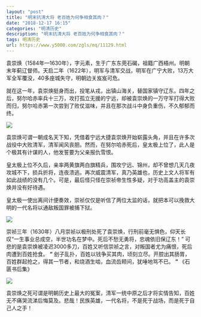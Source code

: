 ```yaml
---
layout: "post"
title: "明末抗清大将 老百姓为何争相食其肉？"
date: "2018-12-17 16:15"
categories: "明清历史"
description: "明末抗清大将 老百姓为何争相食其肉？"
tags: 明清历史
url: https://www.y5000.com/zgls/mq/11129.html
---
```






袁崇焕（1584年—1630年），字元素，生于广东东莞石碣，祖籍广西梧州。明朝末年蓟辽督师。天启二年（1622年），明军与清军交战，明军在广宁大败，13万大军全军覆没，40多座城失守，明朝边关岌岌可危。

就在这一年，袁崇焕挺身而出，投笔从戎，出镇山海关，替国家镇守辽东。四年之后，努尔哈赤率兵十三万，攻打孤立无援的宁远，却被袁崇焕的一万守军打得大败而归，努尔哈赤第一次尝到了败仗滋味，并且在那次战斗中身负重伤，不久郁郁而终。

![](https://img.y5000.com/uploads/allimg/170117/8-1F11G5422K07.jpg)

袁崇焕可谓一朝成名天下知，凭借着宁远大捷袁崇焕开始崭露头角，并且在许多次战役中大败清军，清军闻风丧胆。然而，在努尔哈赤死后，皇太极上位了，此人是个极其有计谋的人，他发誓要为父亲报仇雪恨。

皇太极上位不久后，亲率两黄旗两白旗精兵，围攻宁远、锦州，却不曾想几天几夜攻城不下，损兵折将，连夜溃逃。再次威震清军，真乃英雄也，历史上文人将军有如此战绩的没有几个。可是，最后怪只怪在崇祯帝生性多疑，对于功高盖主的袁崇焕并没有好待遇。

皇太极一使出离间计便奏效，崇祯仅仅是听信了两位太监的话，就把本可以挽救大明的一代名将以通敌叛国罪被捕下狱。

![](https://img.y5000.com/uploads/allimg/170117/1546363527-0.jpg)

崇祯三年（1630年）八月崇祯以极刑处死了袁崇焕，行刑前毫无惧色，仰天长叹“一生事业总成空，半世功名在梦中。死后不愁无勇将，忠魂依旧保辽东！”
可悲的是袁崇焕被凌迟3000多刀，百姓又听信崇祯之言，对叛国者尤为痛恨，死后肉遭到百姓抢食。 **“**
刽子乱扑，百姓以钱争买其肉，顷刻立尽。开腔出其肠胃，百姓群起抢之，得其一节者，和烧酒生啮，血流齿颊间，犹唾地骂不已。 **”** 《石匮书后集》

![](https://img.y5000.com/uploads/allimg/170117/1546362T8-1.jpg)

袁崇焕之死可谓是明朝历史上最大的冤案，清军一统中原之后才将实情告知，百姓无不痛哭流涕后悔莫及。悲哉！民族英雄，一代名将，不是死于战场，而是死于自己人之手！
